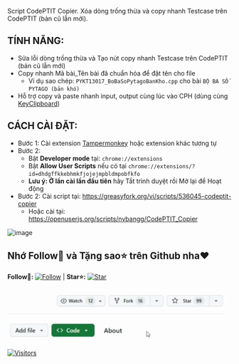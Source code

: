 Script CodePTIT Copier. Xóa dòng trống thừa và copy nhanh Testcase trên CodePTIT (bản cũ lẫn mới).

## TÍNH NĂNG:

- Sửa lỗi dòng trống thừa và Tạo nút copy nhanh Testcase trên CodePTIT (bản cũ lẫn mới)
- Copy nhanh Mã bài_Tên bài đã chuẩn hóa để đặt tên cho file
  - Ví dụ sao chép: `PYKT13017_BoBaSoPytagoBanKho.cpp` cho bài `BỘ BA SỐ PYTAGO (bản khó)`
- Hỗ trợ copy và paste nhanh input, output cùng lúc vào CPH (dùng cùng [KeyClipboard](https://github.com/nvbangg/KeyClipboard))

## CÁCH CÀI ĐẶT:

- Bước 1: Cài extension [Tampermonkey](https://chromewebstore.google.com/detail/tampermonkey/dhdgffkkebhmkfjojejmpbldmpobfkfo) hoặc extension khác tương tự
- Bước 2: 
  - Bật **Developer mode** tại: `chrome://extensions`
  - Bật **Allow User Scripts** nếu có tại `chrome://extensions/?id=dhdgffkkebhmkfjojejmpbldmpobfkfo`
  - **Lưu ý: Ở lần cài lần đầu tiên** hãy Tắt trình duyệt rồi Mở lại để Hoạt động
- Bước 2: Cài script tại: https://greasyfork.org/vi/scripts/536045-codeptit-copier
  - Hoặc cài tại: https://openuserjs.org/scripts/nvbangg/CodePTIT_Copier

<img width="1153" height="753" alt="image" src="https://github.com/user-attachments/assets/0ea7e153-3168-400c-9143-207e3e555faa" />


## Nhớ Follow👀 và Tặng sao⭐ trên Github nha❤️ 
 **Follow👀:** [![Follow](https://img.shields.io/github/followers/nvbangg?label=Follow&style=social)](https://github.com/nvbangg) | **Star⭐:** [![Star](https://img.shields.io/github/stars/nvbangg/CodePTIT_Copier?style=social)](https://github.com/nvbangg/CodePTIT_Copier)

![Gif](https://raw.githubusercontent.com/nvbangg/nvbangg/main/data/star_follow.gif)

[![Visitors](https://api.visitorbadge.io/api/visitors?path=https%3A%2F%2Fgithub.com%2Fnvbangg%2FCodePTIT_Copier&countColor=%232ccce4)](https://visitorbadge.io/status?path=https%3A%2F%2Fgithub.com%2Fnvbangg%2FCodePTIT_Copier)
